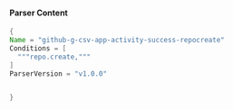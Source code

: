 #### Parser Content
```Java
{
Name = "github-g-csv-app-activity-success-repocreate"
Conditions = [
  """repo.create,"""
]
ParserVersion = "v1.0.0"


}
```